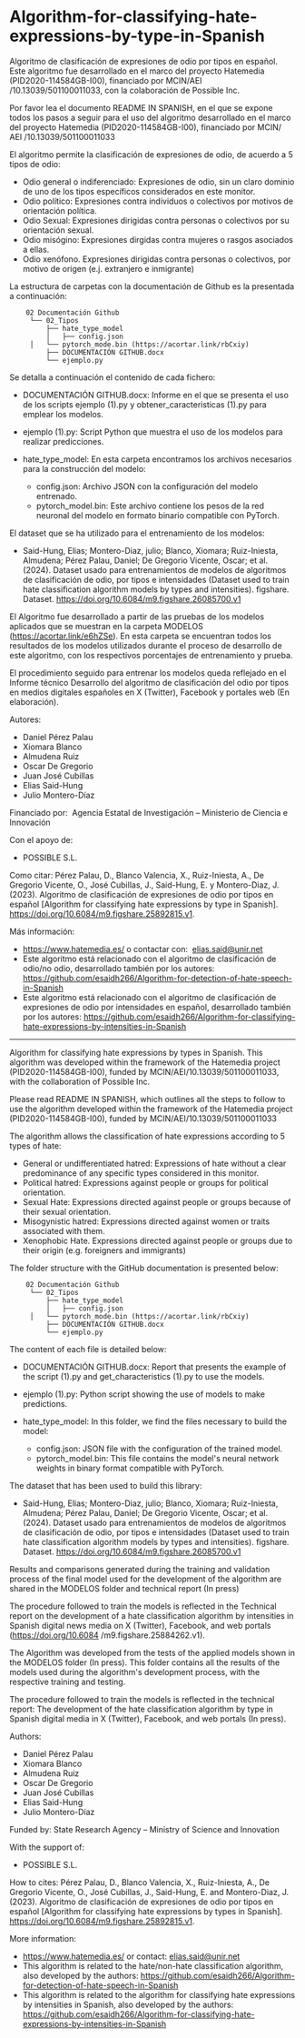 # Algorithm-for-classifying-hate-expressions-by-type-in-Spanish
Algoritmo de clasificación de expresiones de odio por tipos en español. Este algoritmo fue desarrollado en el marco del proyecto Hatemedia (PID2020-114584GB-I00), financiado por MCIN/AEI /10.13039/501100011033, con la colaboración de Possible Inc.

Por favor lea el documento README IN SPANISH, en el que se expone todos los pasos a seguir para el uso del algoritmo desarrollado en el marco del proyecto Hatemedia (PID2020-114584GB-I00), financiado por MCIN/ AEI /10.13039/501100011033

El algoritmo permite la clasificación de expresiones de odio, de acuerdo a 5 tipos de odio: 

- Odio general o indiferenciado: Expresiones de odio, sin un claro dominio de uno de los tipos específicos considerados en este monitor.
- Odio político: Expresiones contra individuos o colectivos por motivos de orientación política. 
- Odio Sexual: Expresiones dirigidas contra personas o colectivos por su orientación sexual.
- Odio misógino: Expresiones dirgidas contra mujeres o rasgos asociados a ellas.
- Odio xenófono. Expresiones dirigidas contra personas o colectivos, por motivo de origen (e.j. extranjero e inmigrante)

La estructura de carpetas con la documentación de Github es la presentada a continuación:

        02 Documentación Github
         └── 02_Tipos
             ├── hate_type_model
             │   ├── config.json
	     │	 └── pytorch_mode.bin (https://acortar.link/rbCxiy)
             ├── DOCUMENTACIÓN GITHUB.docx
             └── ejemplo.py

Se detalla a continuación el contenido de cada fichero:

- DOCUMENTACIÓN GITHUB.docx: Informe en el que se presenta el uso de los scripts ejemplo (1).py y obtener_caracteristicas (1).py para emplear los modelos.

- ejemplo (1).py: Script Python que muestra el uso de los modelos para realizar predicciones.

- hate_type_model: En esta carpeta encontramos los archivos necesarios para la construcción del modelo:
  - config.json: Archivo JSON con la configuración del modelo entrenado.
  - pytorch_model.bin: Este archivo contiene los pesos de la red neuronal del modelo en formato binario compatible con PyTorch.

El dataset que se ha utilizado para el entrenamiento de los modelos:
- Said-Hung, Elias; Montero-Diaz, julio; Blanco, Xiomara; Ruiz-Iniesta, Almudena; Pérez Palau, Daniel; De Gregorio Vicente, Oscar; et al. (2024). Dataset usado para entrenamientos de modelos de algoritmos de clasificación de odio, por tipos e intensidades (Dataset used to train hate classification algorithm models by types and intensities). figshare. Dataset. https://doi.org/10.6084/m9.figshare.26085700.v1

El Algoritmo fue desarrollado a partir de las pruebas de los modelos aplicados que se muestran en la carpeta MODELOS (https://acortar.link/e6hZSe). En esta carpeta se encuentran todos los resultados de los modelos utilizados durante el proceso de desarrollo de este algoritmo, con los respectivos porcentajes de entrenamiento y prueba.

El procedimiento seguido para entrenar los modelos queda reflejado en el Informe técnico Desarrollo del algoritmo de clasificación del odio por tipos en medios digitales españoles en X (Twitter), Facebook y portales web (En elaboración).

Autores: 
- Daniel Pérez Palau
- Xiomara Blanco
- Almudena Ruiz
- Oscar De Gregorio
- Juan José Cubillas
- Elias Said-Hung
- Julio Montero-Díaz
  
Financiado por: 
Agencia Estatal de Investigación – Ministerio de Ciencia e Innovación

Con el apoyo de:
- POSSIBLE S.L.

Como citar: Pérez Palau, D., Blanco Valencia, X., Ruiz-Iniesta, A., De Gregorio Vicente, O., José Cubillas, J., Said-Hung, E. y Montero-Diaz, J. (2023). Algoritmo de clasificación de expresiones de odio por tipos en español [Algorithm for classifying hate expressions by type in Spanish]. https://doi.org/10.6084/m9.figshare.25892815.v1.

Más información:
- https://www.hatemedia.es/ o contactar con:  elias.said@unir.net
- Este algoritmo está relacionado con el algoritmo de clasificación de odio/no odio, desarrollado también por los autores: https://github.com/esaidh266/Algorithm-for-detection-of-hate-speech-in-Spanish
- Este algoritmo está relacionado con el algoritmo de clasificación de expresiones de odio por intensidades en español, desarrollado también por los autores: https://github.com/esaidh266/Algorithm-for-classifying-hate-expressions-by-intensities-in-Spanish
  
---

Algorithm for classifying hate expressions by types in Spanish. This algorithm was developed within the framework of the Hatemedia project (PID2020-114584GB-I00), funded by MCIN/AEI/10.13039/501100011033, with the collaboration of Possible Inc.

Please read README IN SPANISH, which outlines all the steps to follow to use the algorithm developed within the framework of the Hatemedia project (PID2020-114584GB-I00), funded by MCIN/AEI/10.13039/501100011033

The algorithm allows the classification of hate expressions according to 5 types of hate: 

- General or undifferentiated hatred: Expressions of hate without a clear predominance of any specific types considered in this monitor.
- Political hatred: Expressions against people or groups for political orientation. 
- Sexual Hate: Expressions directed against people or groups because of their sexual orientation.
- Misogynistic hatred: Expressions directed against women or traits associated with them.
- Xenophobic Hate. Expressions directed against people or groups due to their origin (e.g. foreigners and immigrants)

The folder structure with the GitHub documentation is presented below:

        02 Documentación Github
         └── 02_Tipos
             ├── hate_type_model
             │   ├── config.json
	     │	 └── pytorch_mode.bin (https://acortar.link/rbCxiy)
             ├── DOCUMENTACIÓN GITHUB.docx
             └── ejemplo.py

The content of each file is detailed below:

- DOCUMENTACIÓN GITHUB.docx: Report that presents the example of the script (1).py and get_characteristics (1).py to use the models.

- ejemplo (1).py: Python script showing the use of models to make predictions.

- hate_type_model: In this folder, we find the files necessary to build the model:
   - config.json: JSON file with the configuration of the trained model.
   - pytorch_model.bin: This file contains the model's neural network weights in binary format compatible with PyTorch.

The dataset that has been used to build this library:
- Said-Hung, Elias; Montero-Diaz, julio; Blanco, Xiomara; Ruiz-Iniesta, Almudena; Pérez Palau, Daniel; De Gregorio Vicente, Oscar; et al. (2024). Dataset usado para entrenamientos de modelos de algoritmos de clasificación de odio, por tipos e intensidades (Dataset used to train hate classification algorithm models by types and intensities). figshare. Dataset. https://doi.org/10.6084/m9.figshare.26085700.v1

Results and comparisons generated during the training and validation process of the final model used for the development of the algorithm are shared in the MODELOS folder and technical report (In press)

The procedure followed to train the models is reflected in the Technical report on the development of a hate classification algorithm by intensities in Spanish digital news media on X (Twitter), Facebook, and web portals (https://doi.org/10.6084 /m9.figshare.25884262.v1).

The Algorithm was developed from the tests of the applied models shown in the MODELOS folder (In press). This folder contains all the results of the models used during the algorithm's development process, with the respective training and testing.

The procedure followed to train the models is reflected in the technical report: The development of the hate classification algorithm by type in Spanish digital media in X (Twitter), Facebook, and web portals (In press).

Authors:
- Daniel Pérez Palau
- Xiomara Blanco
- Almudena Ruiz
- Oscar De Gregorio
- Juan José Cubillas
- Elias Said-Hung
- Julio Montero-Díaz

Funded by:
State Research Agency – Ministry of Science and Innovation

With the support of:
- POSSIBLE S.L.

How to cites: Pérez Palau, D., Blanco Valencia, X., Ruiz-Iniesta, A., De Gregorio Vicente, O., José Cubillas, J., Said-Hung, E. and Montero-Diaz, J. (2023). Algoritmo de clasificación de expresiones de odio por tipos en español [Algorithm for classifying hate expressions by types in Spanish]. https://doi.org/10.6084/m9.figshare.25892815.v1.

More information:
- https://www.hatemedia.es/ or contact: elias.said@unir.net
- This algorithm is related to the hate/non-hate classification algorithm, also developed by the authors: https://github.com/esaidh266/Algorithm-for-detection-of-hate-speech-in-Spanish
- This algorithm is related to the algorithm for classifying hate expressions by intensities in Spanish, also developed by the authors: https://github.com/esaidh266/Algorithm-for-classifying-hate-expressions-by-intensities-in-Spanish

